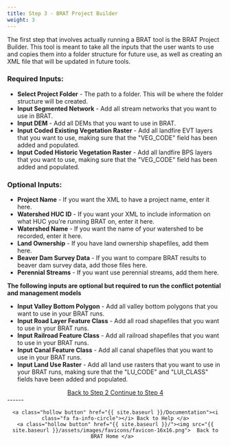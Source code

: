 ```yaml
---
title: Step 3 - BRAT Project Builder
weight: 3
---
```


The first step that involves actually running a BRAT tool is the BRAT Project Builder. This tool is meant to take all the inputs that the user wants to use and copies them into a folder structure for future use, as well as creating an XML file that will be updated in future tools.

### Required Inputs:

- **Select Project Folder** - The path to a folder. This will be where the folder structure will be created.
- **Input Segmented Network** - Add all stream networks that you want to use in BRAT.
- **Input DEM** - Add all DEMs that you want to use in BRAT.
- **Input Coded Existing Vegetation Raster** - Add all landfire EVT layers that you want to use, making sure that the "VEG_CODE" field has been added and populated.
- **Input Coded Historic Vegetation Raster** - Add all landfire BPS layers that you want to use, making sure that the "VEG_CODE" field has been added and populated.

### Optional Inputs:

- **Project Name** - If you want the XML to have a project name, enter it here.
- **Watershed HUC ID** - If you want your XML to include information on what HUC you're running BRAT on, enter it here.
- **Watershed Name** - If you want the name of your watershed to be recorded, enter it here.
- **Land Ownership** - If you have land ownership shapefiles, add them here.
- **Beaver Dam Survey Data** - If you want to compare BRAT results to beaver dam survey data, add those files here.
- **Perennial Streams** - If you want use perennial streams, add them here.

**The following inputs are optional but required to run the conflict potential and management models**

- **Input Valley Bottom Polygon** - Add all valley bottom polygons that you want to use in your BRAT runs.
- **Input Road Layer Feature Class** - Add all road shapefiles that you want to use in your BRAT runs.
- **Input Railroad Feature Class** - Add all railroad shapefiles that you want to use in your BRAT runs.
- **Input Canal Feature Class** - Add all canal shapefiles that you want to use in your BRAT runs.
- **Input Land Use Raster** - Add all land use rasters that you want to use in your BRAT runs, making sure that the "LU_CODE" and "LUI_CLASS" fields have been added and populated.

<div align="center">
	<a class="hollow button" href="{{ site.baseurl }}/Documentation/Tutorials/StepByStep/2-Preprocessing"><i class="fa fa-arrow-circle-left"></i> Back to Step 2 </a>
	<a class="hollow button" href="{{ site.baseurl }}/Documentation/Tutorials/StepByStep/4-BRATTableTool"><i class="fa fa-arrow-circle-right"></i> Continue to Step 4 </a>
</div>	
------
<div align="center">

	<a class="hollow button" href="{{ site.baseurl }}/Documentation"><i class="fa fa-info-circle"></i> Back to Help </a>
	<a class="hollow button" href="{{ site.baseurl }}/"><img src="{{ site.baseurl }}/assets/images/favicons/favicon-16x16.png">  Back to BRAT Home </a>  
</div>